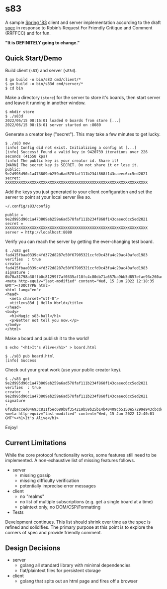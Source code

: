 # s83

A sample [Spring '83](https://www.robinsloan.com/lab/specifying-spring-83/)
client and server implementation according to the draft
[spec](https://github.com/robinsloan/spring-83-spec/blob/main/draft-20220609.md)
in response to Robin’s Request For Friendly Critique and Comment (RRFFCC) and
for fun.

**"It is DEFINITELY going to change."**

## Quick Start/Demo

Build client (`s83`) and server (`s83d`).
```
$ go build -o bin/s83 cmd/client/*
$ go build -o bin/s83d cmd/server/*
$ cd bin
```

Make a directory (`store`) for the server to store it's boards, then start server
and leave it running in another window.
```
$ mkdir store
$ ./s83d
2022/06/15 08:16:01 loaded 0 boards from store [...]
2022/06/15 08:16:01 server started on :8080
```

Generate a creator key ("secret"). This may take a few minutes to get lucky.
```
$ ./s83 new
[info] Config did not exist. Initializing a config at [...]
[info] Success! Found a valid key in 9420739 iterations over 226 seconds (41558 kps)
[info] The public key is your creator id. Share it!
[WARN] The secret key is SECRET. Do not share it or lose it.
public: 9e2d995d90c1a473809eb259a6ad578faf111b234f868f143caeec6cc5ed2021
secret: XXXXXXXXXXXXXXXXXXXXXXXXXXXXXXXXXXXXXXXXXXXXXXXXXXXXXXXXXXXXXXXX
```

Add the keys you just generated to your client configuration and set the server
to point at your local server like so.

`~/.config/s83/config`
```
public = 9e2d995d90c1a473809eb259a6ad578faf111b234f868f143caeec6cc5ed2021
secret = XXXXXXXXXXXXXXXXXXXXXXXXXXXXXXXXXXXXXXXXXXXXXXXXXXXXXXXXXXXXXXXX
server = http://localhost:8080
```

Verify you can reach the server by getting the ever-changing test board.
```
$ ./s83 get fad415fbaa0339c4fd372d8287e50f67905321ccfd9c43fa4c20ac40afed1983
verifies  : true
creator   : fad415fbaa0339c4fd372d8287e50f67905321ccfd9c43fa4c20ac40afed1983
signature : 0b70a31798a38ffb0c81299f7af0335af18fc4c80db71a657ba9bb5d857efae93c260a4843029c7fe1edbe68b8e62712f5f8f844e770aa3d592b4c221b27e60d
<meta http-equiv="last-modified" content="Wed, 15 Jun 2022 12:18:35 GMT"><!DOCTYPE html>
<html lang="en">
<head>
  <meta charset="utf-8">
  <title>s83d | Hello World</title>
</head>
<body>
  <h1>Magic s83-ball</h1>
  <p>Better not tell you now.</p>
</body>
</html>
```

Make a board and publish it to the world!
```
$ echo "<h1>It's Alive</h1>" > board.html

$ ./s83 pub board.html
[info] Success
```

Check out your great work (use _your_ public creator key).
```
$ ./s83 get 9e2d995d90c1a473809eb259a6ad578faf111b234f868f143caeec6cc5ed2021
verifies  : true
creator   : 9e2d995d90c1a473809eb259a6ad578faf111b234f868f143caeec6cc5ed2021
signature
: 6f82bacced04693c811f5ec689b8f354219b59b25b14b40409cb5150e57299e943cbcdc8066fb13fc94804dc1288ad2add637bbfdb8aa30c8b3ce6cb1f49e409
<meta http-equiv="last-modified" content="Wed, 15 Jun 2022 12:40:01
GMT"><h1>It's Alive</h1>
```

Enjoy!

## Current Limitations

While the core protocol functionality works, some features still need to be
implemented. A non-exhaustive list of missing features follows.

- server
	- missing gossip
	- missing difficulty verification
	- potentially imprecise error messages
- client
	- no "realms"
	- no list of multiple subscriptions (e.g. get a single board at a time)
	- plaintext only, no DOM/CSP/Formatting
- Tests

Development continues. This list should shrink over time as the spec is refined
and solidifies. The primary purpose at this point is to explore the corners of
spec and provide friendly comment.

## Design Decisions

- server
  - golang all standard library with minimal dependencies
  - flat/plaintext files for persistent storage
- client
  - golang that spits out an html page and fires off a browser
